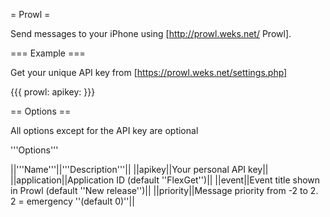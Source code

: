 = Prowl =

Send messages to your iPhone using [http://prowl.weks.net/ Prowl].

=== Example ===

Get your unique API key from [https://prowl.weks.net/settings.php]

{{{
prowl:
  apikey: <your apikey>
}}}


== Options ==

All options except for the API key are optional

'''Options'''

||'''Name'''||'''Description'''||
||apikey||Your personal API key||
||application||Application ID (default ''FlexGet'')||
||event||Event title shown in Prowl (default ''New release'')||
||priority||Message priority from -2 to 2. 2 = emergency ''(default 0)''||
